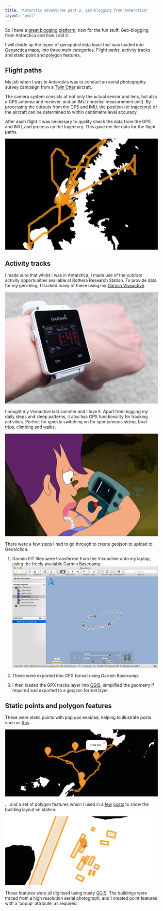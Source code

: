 ```yaml
---
title: "Antarctic adventures part 2: geo-blogging from Antarctica"
layout: "post"
---
```


So I have a [great blogging platform](http://blog.remotesensing.io/2015/12/antarctic-adventures-part-1), now for the fun stuff. Geo-blogging from Antarctica and how I did it. 

I will divide up the types of geospatial data input that was loaded into [Geoarctica](http://lo-ise.github.io/geoarctica/) maps, into three main categories. Flight paths, activity tracks and static point and polygon features.

## Flight paths

My job when I was in Antarctica was to conduct an aerial photography survey campaign from a [Twin Otter](https://www.bas.ac.uk/polar-operations/sites-and-facilities/facility/twin-otter-aircraft/) aircraft.

The camera system consists of not only the actual sensor and lens, but also a GPS antenna and reciever, and an IMU (innertial measurement unit). By processing the outputs from the GPS and IMU, the position (or trajectory) of the aircraft can be determined to within centimetre level accuracy.

After each flight it was necessary to quality check the data from the GPS and IMU, and process up the trajectory. This gave me the data for the flight paths. 

![Flight paths](/assets/posts/flight-paths.png)

## Activity tracks

I made sure that whilst I was in Antarctica, I made use of the outdoor activity opportunities available at Rothera Research Station. To provide data for my geo-blog, I tracked many of these using my [Garmin Vivoactive](https://buy.garmin.com/en-GB/GB/wearables/wearables/vivoactive-/prod150767.html).

![Garmin Vivoactive](/assets/posts/garmin-vivoactive-wrist.jpg)

I bought my Vivoactive last summer and I love it. Apart from logging my daily steps and sleep patterns, it also has GPS functionality for tracking activities. Perfect for quickly switching on for spontaneous skiing, boat trips, climbing and walks. 

![Leela](/assets/posts/leela-wristband.jpg)

There were a few steps I had to go through to create geojson to upload to Geoarctica. 

1. Garmin FIT files were transferred from the Vivoactive onto my laptop, using the freely available Garmin Basecamp.
![](/assets/posts/garmin-basecamp.png)
 
2. These were exported into GPX format using Garmin Basecamp.
3. I then loaded the GPX tracks layer into [QGIS](http://www.qgis.org/), simplified the geometry if required and exported to a geojson format layer.

## Static points and polygon features

These were static points with pop ups enabled, helping to illustrate posts such as [this](http://lo-ise.github.io/geoarctica//2015/11/06/boat-trip.html)...

![Boat trip](/assets/posts/boat-trip.png)

... and a set of polygon features which I used in a [few](http://lo-ise.github.io/geoarctica//2015/10/26/the-hanger-camera-fitting.html) [posts](http://lo-ise.github.io/geoarctica//2015/11/05/fuchs-house.html) to show the building layout on station. 

![Building polygons](/assets/posts/buildings-layout.png)

These features were all digitised using trusty [QGIS](http://www.qgis.org/). The buildings were traced from a high resolution aerial photograph, and I created point features with a 'popup' attribute, as required.






